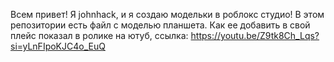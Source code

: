 Всем привет! Я johnhack, и я создаю модельки в роблокс студио! В этом репозитории есть файл с моделью планшета. Как ее добавить в свой плейс показал в ролике на ютуб, ссылка: https://youtu.be/Z9tk8Ch_Lqs?si=yLnFIpoKJC4o_EuQ
